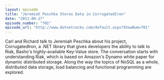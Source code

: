 ```yaml
---
layout: episode
title: "Jeremiah Peschka Stores Data in CorrugatedIron"
date: "2011-09-27"
episode_number: "701"
episode_url: "http://www.dotnetrocks.com/default.aspx?ShowNum=701"
---
```


Carl and Richard talk to Jeremiah Peschka about his project, CorrugatedIron, a .NET library that gives developers the ability to talk to Riak, Basho's highly-available Key-Value store. The conversation starts with understanding Riak, which is based on Amazon's Dynamo white paper for dynamic distributed storage. Along the way the topics of NoSQL as a whole, distributed data storage, load balancing and functional programming are explored.

